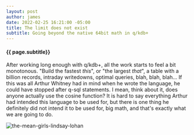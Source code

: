 ```yaml
---
layout: post
author: james
date: 2022-02-25 16:21:00 -05:00
title: The limit does not exist
subtitle: Going beyond the native 64bit math in q/kdb+
---
```


#### **{{ page.subtitle}}**
After working long enough with q/kdb+, all the work starts to feel a bit monotonous. "Build the fastest *this*", or "the largest *that*", a table with a billion records, intraday writedowns, optimal queries, blah, blah, blah... If this was all Arthur Whitney had in mind when he wrote the language, he could have stopped after q-sql statements. I mean, think about it, does anyone actually use the cosine function? It is hard to say everything Arthur had intended this language to be used for, but there is one thing he definitely did not intend it to be used for, big math, and that's exactly what we are going to do. 

<!-- excerpt-end -->

![the-mean-girls-lindsay-lohan](/assets/images/the-mean-girls-lindsay-lohan.gif)
